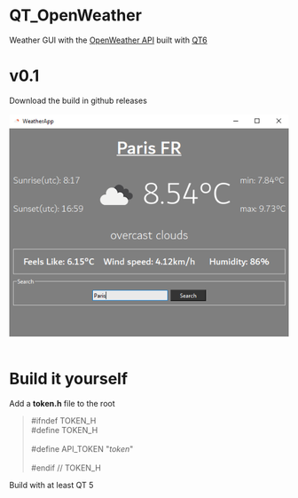 # QT_OpenWeather
Weather GUI with the [OpenWeather API](https://openweathermap.org/) built with [QT6](https://www.qt.io/product/qt6)
<br>

# v0.1
Download the build in github releases
<br><br>
![v0.1](./img/screenshot.png)
<br><br>

# Build it yourself
Add a **token.h** file to the root
>#ifndef TOKEN_H<br>
>#define TOKEN_H<br>
><br>
>#define API_TOKEN "*token*"<br>
><br>
>#endif // TOKEN_H<br>

Build with at least QT 5
